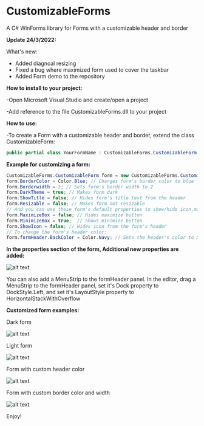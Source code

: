 # CustomizableForms
A C# WinForms library for Forms with a customizable header and border

**Update 24/3/2022:**

What's new:

- Added diagnoal resizing
- Fixed a bug where maximized form used to cover the taskbar
- Added Form demo to the repository

**How to install to your project:**

-Open Microsoft Visual Studio and create/open a project

-Add reference to the file CustomizableForms.dll to your project

**How to use:**

-To create a Form with a customizable header and border, extend the class CustomizableForm:
```C#
public partial class YourFormName : CustomizableForms.CustomizableForm
```

**Example for customizing a form:**

```C#
CustomizableForms.CustomizableForm form = new CustomizableForms.CustomizableForm();
form.BorderColor = Color.Blue; // Changes form's border color to blue
form.Borderwidth = 2; // Sets form's border width to 2
form.DarkTheme = true; // Makes form dark
form.ShowTitle = false; // Hides form's title text from the header
form.Resizable = false; // Makes form not resizable
// And you can use these form's default properties to show/hide icon,minimize button, and maximizebutton:
form.MaximizeBox = false; // Hides maximize button
form.MinimizeBox = true;  // Shows minimize button
form.ShowIcon = false; // Hides icon from the form's header
// To change the form's header color:
form.formHeader.BackColor = Color.Navy; // Sets the header's color to Navy
```

**In the properties section of the form, Additional new properties are added:**

![alt text](https://user-images.githubusercontent.com/50383558/159855405-a0205cee-75d8-4f91-a098-77f1a06721c0.png)

You can also add a MenuStrip to the formHeader panel. In the editor, drag a MenuStrip to the formHeader panel, set it's Dock property to DockStyle.Left, and set it's LayoutStyle property to HorizontalStackWithOverflow


**Customized form examples:**

Dark form

![alt text](https://user-images.githubusercontent.com/50383558/159679367-f9f23d08-9efc-4fc5-8705-990d2e21f33e.png)

Light form

![alt text](https://user-images.githubusercontent.com/50383558/159679412-2afea118-0d4b-49c0-80a0-91693d1e7985.png)

Form with custom header color

![alt text](https://user-images.githubusercontent.com/50383558/159679453-af780443-f63b-4041-9710-55add272c757.png)

Form with custom border color and width

![alt text](https://user-images.githubusercontent.com/50383558/159679525-57cbc59f-5d67-4b66-a0c8-a6b7f3d7b84e.png)

Enjoy! 
